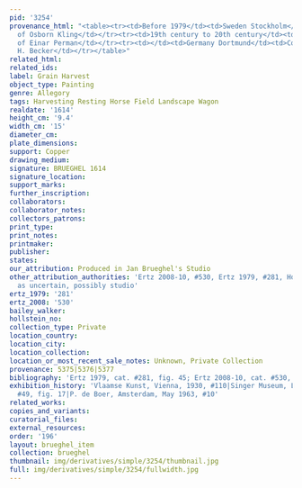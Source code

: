 ```yaml
---
pid: '3254'
provenance_html: "<table><tr><td>Before 1979</td><td>Sweden Stockholm</td><td>Collection
  of Osborn Kling</td></tr><tr><td>19th century to 20th century</td><td>Sweden Stockholm</td><td>Collection
  of Einar Perman</td></tr><tr><td></td><td>Germany Dortmund</td><td>Collection of
  H. Becker</td></tr></table>"
related_html:
related_ids:
label: Grain Harvest
object_type: Painting
genre: Allegory
tags: Harvesting Resting Horse Field Landscape Wagon
realdate: '1614'
height_cm: '9.4'
width_cm: '15'
diameter_cm:
plate_dimensions:
support: Copper
drawing_medium:
signature: BRUEGHEL 1614
signature_location:
support_marks:
further_inscription:
collaborators:
collaborator_notes:
collectors_patrons:
print_type:
print_notes:
printmaker:
publisher:
states:
our_attribution: Produced in Jan Brueghel's Studio
other_attribution_authorities: 'Ertz 2008-10, #530, Ertz 1979, #281, Honig database
  as uncertain, possibly studio'
ertz_1979: '281'
ertz_2008: '530'
bailey_walker:
hollstein_no:
collection_type: Private
location_country:
location_city:
location_collection:
location_or_most_recent_sale_notes: Unknown, Private Collection
provenance: 5375|5376|5377
bibliography: 'Ertz 1979, cat. #281, fig. 45; Ertz 2008-10, cat. #530, pp. 1103-04'
exhibition_history: 'Vlaamse Kunst, Vienna, 1930, #110|Singer Museum, Laren, 1963,
  #49, fig. 17|P. de Boer, Amsterdam, May 1963, #10'
related_works:
copies_and_variants:
curatorial_files:
external_resources:
order: '196'
layout: brueghel_item
collection: brueghel
thumbnail: img/derivatives/simple/3254/thumbnail.jpg
full: img/derivatives/simple/3254/fullwidth.jpg
---
```

